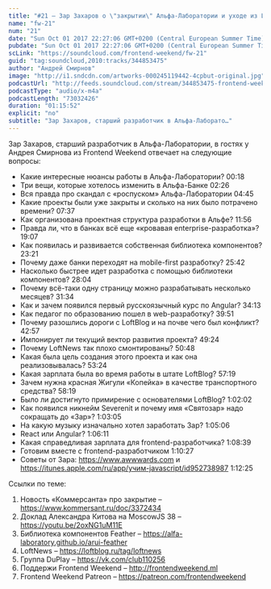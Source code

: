 ```yaml
---
title: "#21 – Зар Захаров о \"закрытии\" Альфа-Лаборатории и уходе из LoftBlog"
name: "fw-21"
num: "21"
date: "Sun Oct 01 2017 22:27:06 GMT+0200 (Central European Summer Time)"
pubdate: "Sun Oct 01 2017 22:27:06 GMT+0200 (Central European Summer Time)"
scLink: "https://soundcloud.com/frontend-weekend/fw-21"
guid: "tag:soundcloud,2010:tracks/344853475"
author: "Андрей Смирнов"
image: "http://i1.sndcdn.com/artworks-000245119442-4cpbut-original.jpg"
podcastUrl: "http://feeds.soundcloud.com/stream/344853475-frontend-weekend-fw-21.m4a"
podcastType: "audio/x-m4a"
podcastLength: "73032426"
duration: "01:15:52"
explicit: "no"
subtitle: "Зар Захаров, старший разработчик в Альфа-Лаборато…"
---
```

Зар Захаров, старший разработчик в Альфа-Лаборатории, в гостях у Андрея Смирнова из Frontend Weekend отвечает на следующие вопросы:

- Какие интересные нюансы работы в Альфа-Лаборатории? 00:18
- Три вещи, которые хотелось изменить в Альфа-Банке 02:26
- Вся правда про скандал с «роспуском» Альфа-Лаборатории 04:45
- Какие проекты были уже закрыты и сколько на них было потрачено времени? 07:37
- Как организована проектная структура разработки в Альфе? 11:56
- Правда ли, что в банках всё еще «кровавая enterprise-разработка»? 19:07
- Как появилась и развивается собственная библиотека компонентов? 23:21
- Почему даже банки переходят на mobile-first разработку? 25:42
- Насколько быстрее идет разработка с помощью библиотеки компонентов? 28:04
- Почему всё-таки одну страницу можно разрабатывать несколько месяцев? 31:34
- Как и зачем появился первый русскоязычный курс по Angular? 34:13
- Как педагог по образованию пошел в web-разработку? 39:51
- Почему разошлись дороги с LoftBlog и на почве чего был конфликт? 42:57
- Импонирует ли текущий вектор развития проекта? 49:24
- Почему LoftNews так плохо смонтированы? 50:48
- Какая была цель создания этого проекта и как она реализовывалась? 53:24
- Какая зарплата была во время работы в штате LoftBlog? 57:19
- Зачем нужна красная Жигули «Копейка» в качестве транспортного средства? 58:19
- Было ли достигнуто примирение с основателями LoftBlog? 1:02:02
- Как появился никнейм Severenit и почему имя «Святозар» надо сокращать до «Зар»? 1:03:05
- На какую музыку изначально хотел заработать Зар? 1:05:06
- React или Angular? 1:06:11
- Какая справедливая зарплата для frontend-разработчика? 1:08:39
- Готовим вместе с frontend-разработчиком 1:10:27
- Советы от Зара: https://www.awwwards.com и https://itunes.apple.com/ru/app/учим-javascript/id952738987 1:12:25

Ссылки по теме: 
1) Новость «Коммерсанта» про закрытие – https://www.kommersant.ru/doc/3372434
2) Доклад Александра Китова на MoscowJS 38 – https://youtu.be/2oxNG1uM11E
3) Библиотека компонентов Feather – https://alfa-laboratory.github.io/arui-feather
4) LoftNews – https://loftblog.ru/tag/loftnews
5) Группа DuPlay – https://vk.com/club110256
6) Поддержи Frontend Weekend – http://frontendweekend.ml
7) Frontend Weekend Patreon – https://patreon.com/frontendweekend